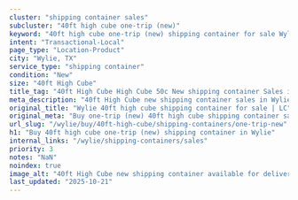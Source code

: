 ```yaml
---
cluster: "shipping container sales"
subcluster: "40ft high cube one-trip (new)"
keyword: "40ft high cube one-trip (new) shipping container for sale Wylie, TX"
intent: "Transactional-Local"
page_type: "Location-Product"
city: "Wylie, TX"
service_type: "shipping container"
condition: "New"
size: "40ft High Cube"
title_tag: "40ft High Cube High Cube 50c New shipping container Sales in Wylie | LC Container"
meta_description: "40ft High Cube new shipping container sales in Wylie. High cube containers with extra height. Fast delivery, competitive pricing. Serving shipping containers area. Quote ID: 3MN. Call (214) 524-4168 for your free quote today."
original_title: "Wylie 40ft high cube shipping container for sale | LC"
original_meta: "Buy one-trip (new) 40ft high cube shipping container sale with local delivery in Wylie, TX. LC Container — local Since 2003. Request a fast quote today."
url_slug: "/wylie/buy/40ft-high-cube/shipping-containers/one-trip-new"
h1: "Buy 40ft high cube one-trip (new) shipping container in Wylie"
internal_links: "/wylie/shipping-containers/sales"
priority: 3
notes: "NaN"
noindex: true
image_alt: "40ft High Cube new shipping container available for delivery in Wylie"
last_updated: "2025-10-21"
---
```


<!-- TODO: Add unique city/inventory copy, images, and internal links here. -->
